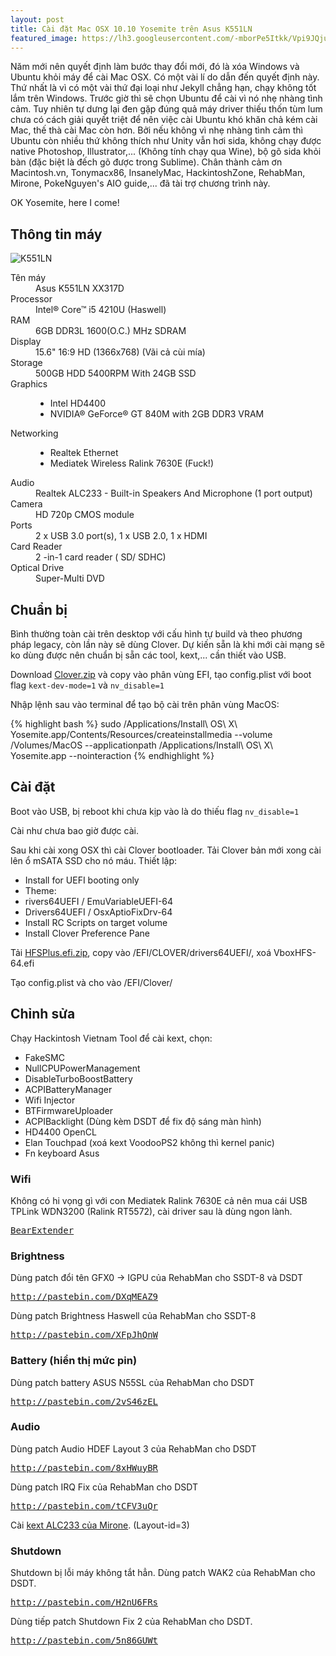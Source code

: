 ```yaml
---
layout: post
title: Cài đặt Mac OSX 10.10 Yosemite trên Asus K551LN
featured_image: https://lh3.googleusercontent.com/-mborPe5Itkk/Vpi9JQjuxJI/AAAAAAAAAak/n0zwK1Sx0dEX0uA2xQlXQA8oB4xa9BJiwCCo/s0/OS-X-Yosemite-Logo-Wallpaper.jpg
---
```



Năm mới nên quyết định làm bước thay đổi mới, đó là xóa Windows và Ubuntu khỏi máy để cài Mac OSX. Có một vài lí do dẫn đến quyết định này. Thứ nhất là vì có một vài thứ đại loại như Jekyll chẳng hạn, chạy không tốt lắm trên Windows. Trước giờ thì sẽ chọn Ubuntu để cài vì nó nhẹ nhàng tình cảm. Tuy nhiên tự dưng lại đen gặp đúng quả máy driver thiếu thốn tùm lum chưa có cách giải quyết triệt để nên việc cài Ubuntu khó khăn chả kém cài Mac, thế thà cài Mac còn hơn. Bởi nếu không vì nhẹ nhàng tình cảm thì Ubuntu còn nhiều thứ không thích như Unity vẫn hơi sida, không chạy được native Photoshop, Illustrator,... (Không tính chạy qua Wine), bộ gõ sida khỏi bàn (đặc biệt là đếch gõ được trong Sublime). Chân thành cảm ơn Macintosh.vn, Tonymacx86, InsanelyMac, HackintoshZone, RehabMan, Mirone, PokeNguyen's AIO guide,... đã tài trợ chương trình này.

OK Yosemite, here I come!

## Thông tin máy
<p class="text-center"><img src="http://i.imgur.com/WI25NNs.jpg" alt="K551LN"></p>
<dl class="horizontal-dl">
	<dt>Tên máy</dt>
	<dd>Asus K551LN XX317D</dd>
	<dt>Processor</dt>
	<dd>Intel® Core™ i5 4210U (Haswell)</dd>
	<dt>RAM</dt>
	<dd>6GB DDR3L 1600(O.C.) MHz SDRAM</dd>
	<dt>Display</dt>
	<dd>15.6" 16:9 HD (1366x768) (Vãi cả cùi mía)</dd>
	<dt>Storage</dt>
	<dd>500GB HDD 5400RPM With 24GB SSD</dd>
	<dt>Graphics</dt>
	<dd>
		<ul>
			<li>Intel HD4400</li>
			<li>NVIDIA® GeForce® GT 840M with 2GB DDR3 VRAM</li>
		</ul>
	</dd>
	<dt>Networking</dt>
	<dd>
		<ul>
			<li>Realtek Ethernet</li>
			<li>Mediatek Wireless Ralink 7630E (Fuck!)</li>
		</ul>
	</dd>
	<dt>Audio</dt>
	<dd>Realtek ALC233 - Built-in Speakers And Microphone (1 port output)</dd>
	<dt></dt>
	<dt>Camera</dt>
	<dd>HD 720p CMOS module</dd>
	<dt>Ports</dt>
	<dd>2 x USB 3.0 port(s), 1 x USB 2.0, 1 x HDMI</dd>
	<dt>Card Reader</dt>
	<dd>2 -in-1 card reader ( SD/ SDHC)</dd>
	<dt>Optical Drive</dt>
	<dd>Super-Multi DVD</dd>
</dl>

## Chuẩn bị
Bình thường toàn cài trên desktop với cấu hình tự build và theo phương pháp legacy, còn lần này sẽ dùng Clover. Dự kiến sẵn là khi mới cài mạng sẽ ko dùng được nên chuẩn bị sẵn các tool, kext,... cần thiết vào USB.

Download [Clover.zip](http://www.mediafire.com/download/1q39o0cszs9z5si/Clover.zip) và copy vào phân vùng EFI, tạo config.plist với boot flag `kext-dev-mode=1` và `nv_disable=1`

Nhập lệnh sau vào terminal để tạo bộ cài trên phân vùng MacOS:

{% highlight bash %}
sudo /Applications/Install\ OS\ X\ Yosemite.app/Contents/Resources/createinstallmedia --volume /Volumes/MacOS --applicationpath /Applications/Install\ OS\ X\ Yosemite.app --nointeraction
{% endhighlight %}

## Cài đặt
Boot vào USB, bị reboot khi chưa kịp vào là do thiếu flag `nv_disable=1`

Cài như chưa bao giờ được cài.

Sau khi cài xong OSX thì cài Clover bootloader. Tải Clover bản mới xong cài lên ổ mSATA SSD cho nó máu. Thiết lập:

+ Install for UEFI booting only
+ Theme:
+ rivers64UEFI / EmuVariableUEFI-64
+ Drivers64UEFI / OsxAptioFixDrv-64
+ Install RC Scripts on target volume
+ Install Clover Preference Pane

Tải [HFSPlus.efi.zip](http://www.mediafire.com/download/mzhdvm101gsk99p/HFSPlus.efi.zip), copy vào /EFI/CLOVER/drivers64UEFI/, xoá VboxHFS-64.efi

Tạo config.plist và cho vào /EFI/Clover/

## Chỉnh sửa
Chạy Hackintosh Vietnam Tool để cài kext, chọn:

+ FakeSMC
+ NullCPUPowerManagement
+ DisableTurboBoostBattery
+ ACPIBatteryManager
+ Wifi Injector
+ BTFirmwareUploader
+ ACPIBacklight (Dùng kèm DSDT để fix độ sáng màn hình)
+ HD4400 OpenCL
+ Elan Touchpad (xoá kext VoodooPS2 không thì kernel panic)
+ Fn keyboard Asus

### Wifi
Không có hi vọng gì với con Mediatek Ralink 7630E cả nên mua cái USB TPLink WDN3200 (Ralink RT5572), cài driver sau là dùng ngon lành.

<div class="highlight"><pre>
<a href="http://www.mediafire.com/download/kpe6bv1b4t66hwt/BearExtender-5.4.dmg">BearExtender</a>
</pre></div>

### Brightness
Dùng patch đổi tên GFX0 -> IGPU của RehabMan cho SSDT-8 và DSDT

<div class="highlight"><pre>
<a href="http://pastebin.com/DXqMEAZ9">http://pastebin.com/DXqMEAZ9</a>
</pre></div>

Dùng patch Brightness Haswell của RehabMan cho SSDT-8

<div class="highlight"><pre>
<a href="http://pastebin.com/XFpJhQnW">http://pastebin.com/XFpJhQnW</a>
</pre></div>

### Battery (hiển thị mức pin)
Dùng patch battery ASUS N55SL của RehabMan cho DSDT

<div class="highlight"><pre><a href="http://pastebin.com/2vS46zEL">http://pastebin.com/2vS46zEL</a></pre></div>

### Audio
Dùng patch Audio HDEF Layout 3 của RehabMan cho DSDT

<div class="highlight"><pre><a href="http://pastebin.com/8xHWuyBR">http://pastebin.com/8xHWuyBR</a></pre></div>

Dùng patch IRQ Fix của RehabMan cho DSDT

<div class="highlight"><pre><a href="http://pastebin.com/tCFV3uQr">http://pastebin.com/tCFV3uQr</a></pre></div>

Cài [kext ALC233 của Mirone](http://www.mediafire.com/download/s9dhoomon6tsp2s/AppleHDA-267.0-ALC233.zip). (Layout-id=3)

### Shutdown
Shutdown bị lỗi máy không tắt hẳn. Dùng patch WAK2 của RehabMan cho DSDT.

<div class="highlight"><pre><a href="http://pastebin.com/H2nU6FRs">http://pastebin.com/H2nU6FRs</a></pre></div>

Dùng tiếp patch Shutdown Fix 2 của RehabMan cho DSDT.

<div class="highlight"><pre><a href="http://pastebin.com/5n86GUWt">http://pastebin.com/5n86GUWt</a></pre></div>